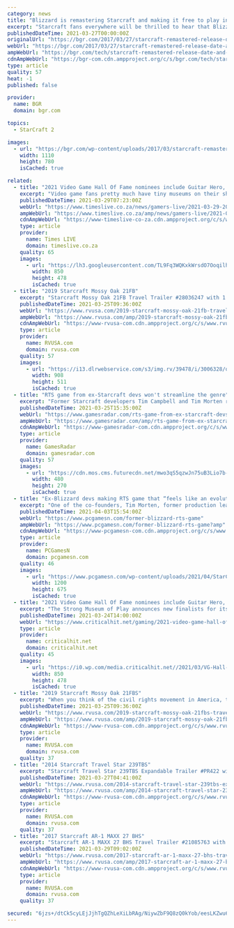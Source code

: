 ```yaml
---
category: news
title: "Blizzard is remastering Starcraft and making it free to play in 4K"
excerpt: "Starcraft fans everywhere will be thrilled to hear that Blizzard will make their favorite real-time strategy game in the universe great again. Launched in 1998 and seen as one of the best RTS ..."
publishedDateTime: 2021-03-27T00:00:00Z
originalUrl: "https://bgr.com/2017/03/27/starcraft-remastered-release-date-and-trailer/"
webUrl: "https://bgr.com/2017/03/27/starcraft-remastered-release-date-and-trailer/"
ampWebUrl: "https://bgr.com/tech/starcraft-remastered-release-date-and-trailer-5560929/amp/"
cdnAmpWebUrl: "https://bgr-com.cdn.ampproject.org/c/s/bgr.com/tech/starcraft-remastered-release-date-and-trailer-5560929/amp/"
type: article
quality: 57
heat: -1
published: false

provider:
  name: BGR
  domain: bgr.com

topics:
  - StarCraft 2

images:
  - url: "https://bgr.com/wp-content/uploads/2017/03/starcraft-remastered-release-date-trailer.jpg?quality=70&strip=all"
    width: 1110
    height: 780
    isCached: true

related:
  - title: "2021 Video Game Hall Of Fame nominees include Guitar Hero, StarCraft, and Animal Crossing"
    excerpt: "Video game fans pretty much have tiny museums on their shelves at any given time. Preserving history, having a shrine dedicated to a single franchise, it’s all par for the course."
    publishedDateTime: 2021-03-29T07:23:00Z
    webUrl: "https://www.timeslive.co.za/news/gamers-live/2021-03-29-2021-video-game-hall-of-fame-nominees-include-guitar-hero-starcraft-and-animal-crossing/"
    ampWebUrl: "https://www.timeslive.co.za/amp/news/gamers-live/2021-03-29-2021-video-game-hall-of-fame-nominees-include-guitar-hero-starcraft-and-animal-crossing/"
    cdnAmpWebUrl: "https://www-timeslive-co-za.cdn.ampproject.org/c/s/www.timeslive.co.za/amp/news/gamers-live/2021-03-29-2021-video-game-hall-of-fame-nominees-include-guitar-hero-starcraft-and-animal-crossing/"
    type: article
    provider:
      name: Times LIVE
      domain: timeslive.co.za
    quality: 65
    images:
      - url: "https://lh3.googleusercontent.com/TL9Fq3WQKxkWrsdO7Ooqilhk0xbOxtP9aHMNEKXIQLwVyivVXsftUp4s30PIiGXa0bjPTkLLLEWxXE5zAfmqUlB0QfvPfmI-_yw=s1000"
        width: 850
        height: 478
        isCached: true
  - title: "2019 Starcraft Mossy Oak 21FB"
    excerpt: "Starcraft Mossy Oak 21FB Travel Trailer #28036247 with 1 photos and 1 videos for sale in Knoxville, Tennessee 37924. See this unit and thousands more at RVUSA.com. Updated Daily."
    publishedDateTime: 2021-03-25T09:36:00Z
    webUrl: "https://www.rvusa.com/2019-starcraft-mossy-oak-21fb-travel-trailer-3006328"
    ampWebUrl: "https://www.rvusa.com/amp/2019-starcraft-mossy-oak-21fb-travel-trailer-3006328"
    cdnAmpWebUrl: "https://www-rvusa-com.cdn.ampproject.org/c/s/www.rvusa.com/amp/2019-starcraft-mossy-oak-21fb-travel-trailer-3006328"
    type: article
    provider:
      name: RVUSA.com
      domain: rvusa.com
    quality: 57
    images:
      - url: "https://i13.dlrwebservice.com/s3/img.rv/39478/i/3006328/o/1_39478_3006328_120827000.jpg"
        width: 908
        height: 511
        isCached: true
  - title: "RTS game from ex-Starcraft devs won't streamline the genre"
    excerpt: "Former Starcraft developers Tim Campbell and Tim Morten recently discussed their goals for the upcoming RTS game from their new studio Frost Giant, highlighting their focus on the essentials of ..."
    publishedDateTime: 2021-03-25T15:35:00Z
    webUrl: "https://www.gamesradar.com/rts-game-from-ex-starcraft-devs-wont-streamline-the-genre/"
    ampWebUrl: "https://www.gamesradar.com/amp/rts-game-from-ex-starcraft-devs-wont-streamline-the-genre/"
    cdnAmpWebUrl: "https://www-gamesradar-com.cdn.ampproject.org/c/s/www.gamesradar.com/amp/rts-game-from-ex-starcraft-devs-wont-streamline-the-genre/"
    type: article
    provider:
      name: GamesRadar
      domain: gamesradar.com
    quality: 57
    images:
      - url: "https://cdn.mos.cms.futurecdn.net/mwo3qS5qzwJn75uB3Lio7b-480-80.jpg"
        width: 480
        height: 270
        isCached: true
  - title: "Ex-Blizzard devs making RTS game that “feels like an evolution” of Warcraft 3 and StarCraft 2"
    excerpt: "One of the co-founders, Tim Morten, former production lead on Blizzard’s StarCraft 2: Legacy of the Void, says the RTS game will build on what’s come before. “We very much want to build a game that feels like an evolution of Blizzard RTS games ..."
    publishedDateTime: 2021-04-03T15:54:00Z
    webUrl: "https://www.pcgamesn.com/former-blizzard-rts-game"
    ampWebUrl: "https://www.pcgamesn.com/former-blizzard-rts-game?amp"
    cdnAmpWebUrl: "https://www-pcgamesn-com.cdn.ampproject.org/c/s/www.pcgamesn.com/former-blizzard-rts-game?amp"
    type: article
    provider:
      name: PCGamesN
      domain: pcgamesn.com
    quality: 46
    images:
      - url: "https://www.pcgamesn.com/wp-content/uploads/2021/04/StarCraft_2_Legacy_of_the_Void-1200x675.jpg"
        width: 1200
        height: 675
        isCached: true
  - title: "2021 Video Game Hall Of Fame nominees include Guitar Hero, StarCraft, and Animal Crossing"
    excerpt: "The Strong Museum of Play announces new finalists for its Video Game Hall of Fame every year, and this year’s potential inductees are a heavyweight collection of video game franchises and titles that have become legendary in the years since they were first released."
    publishedDateTime: 2021-03-24T14:00:00Z
    webUrl: "https://www.criticalhit.net/gaming/2021-video-game-hall-of-fame-nominees-include-guitar-hero-starcraft-and-animal-crossing/"
    type: article
    provider:
      name: criticalhit.net
      domain: criticalhit.net
    quality: 45
    images:
      - url: "https://i0.wp.com/media.criticalhit.net//2021/03/VG-Hall-of-fame-2021.jpg"
        width: 850
        height: 478
        isCached: true
  - title: "2019 Starcraft Mossy Oak 21FBS"
    excerpt: "When you think of the civil rights movement in America, there are a group of names that stand out as those that led the way. While the movement was a group effort, assuming a leadership role was what makes these names stand out in history. Many were ..."
    publishedDateTime: 2021-03-25T09:36:00Z
    webUrl: "https://www.rvusa.com/2019-starcraft-mossy-oak-21fbs-travel-trailer-3006328"
    ampWebUrl: "https://www.rvusa.com/amp/2019-starcraft-mossy-oak-21fbs-travel-trailer-3006328"
    cdnAmpWebUrl: "https://www-rvusa-com.cdn.ampproject.org/c/s/www.rvusa.com/amp/2019-starcraft-mossy-oak-21fbs-travel-trailer-3006328"
    type: article
    provider:
      name: RVUSA.com
      domain: rvusa.com
    quality: 37
  - title: "2014 Starcraft Travel Star 239TBS"
    excerpt: "Starcraft Travel Star 239TBS Expandable Trailer #PR422 with 2 photos for sale in Boerne, Texas 78006-9250. See this unit and thousands more at RVUSA.com. Updated Daily."
    publishedDateTime: 2021-03-27T04:41:00Z
    webUrl: "https://www.rvusa.com/2014-starcraft-travel-star-239tbs-expandable-trailer-3007512"
    ampWebUrl: "https://www.rvusa.com/amp/2014-starcraft-travel-star-239tbs-expandable-trailer-3007512"
    cdnAmpWebUrl: "https://www-rvusa-com.cdn.ampproject.org/c/s/www.rvusa.com/amp/2014-starcraft-travel-star-239tbs-expandable-trailer-3007512"
    type: article
    provider:
      name: RVUSA.com
      domain: rvusa.com
    quality: 37
  - title: "2017 Starcraft AR-1 MAXX 27 BHS"
    excerpt: "Starcraft AR-1 MAXX 27 BHS Travel Trailer #21085763 with 1 videos for sale in Seffner, Florida 33584. See this unit and thousands more at RVUSA.com. Updated Daily."
    publishedDateTime: 2021-03-29T09:02:00Z
    webUrl: "https://www.rvusa.com/2017-starcraft-ar-1-maxx-27-bhs-travel-trailer-3009325"
    ampWebUrl: "https://www.rvusa.com/amp/2017-starcraft-ar-1-maxx-27-bhs-travel-trailer-3009325"
    cdnAmpWebUrl: "https://www-rvusa-com.cdn.ampproject.org/c/s/www.rvusa.com/amp/2017-starcraft-ar-1-maxx-27-bhs-travel-trailer-3009325"
    type: article
    provider:
      name: RVUSA.com
      domain: rvusa.com
    quality: 37

secured: "6jzs+/dtCk5cyLEjJjhTgQZhLeXiLbRAg/NiywZbF9Q8zQ0kYob/eesLKZwu6LQcy55kI1NIACy/GYSsfNljgNt/CDuF35VEuqzjbHTiyEpTEt8AdQQT1vUITUZksLDLad9I8zBnGj0SxKF2T9iDFkXp+cE60y8c/MXpuY3UgvElukkoE64qbiComwmAbB+FfB2uEDvx00K22a6v2g1Bh7I+f/xCUjfmuuj4bA3/Ck5m351Ysnn4HEGWQeEhHlULBPHssG0dhBTEALtdRuNlLPKamog0Dr5d4PYyQU9zcZ8wMwg2Yvn+jErwJyq6+lyq8ORe7/5m+7EczjOObn6hWhuT9eY5OOktThKv8VGbGp4=;1WzAEqKCCerebNJrGedBtg=="
---
```



